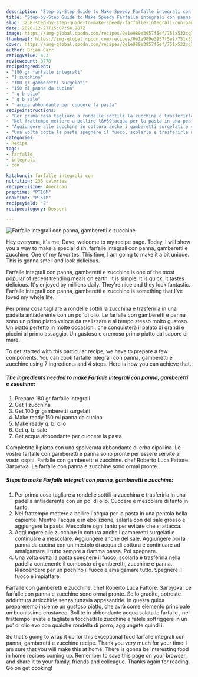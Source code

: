 ```yaml
---
description: "Step-by-Step Guide to Make Speedy Farfalle integrali con panna, gamberetti e zucchine"
title: "Step-by-Step Guide to Make Speedy Farfalle integrali con panna, gamberetti e zucchine"
slug: 3238-step-by-step-guide-to-make-speedy-farfalle-integrali-con-panna-gamberetti-e-zucchine
date: 2020-12-27T15:07:54.287Z
image: https://img-global.cpcdn.com/recipes/0e1e989e3957f5ef/751x532cq70/farfalle-integrali-con-panna-gamberetti-e-zucchine-recipe-main-photo.jpg
thumbnail: https://img-global.cpcdn.com/recipes/0e1e989e3957f5ef/751x532cq70/farfalle-integrali-con-panna-gamberetti-e-zucchine-recipe-main-photo.jpg
cover: https://img-global.cpcdn.com/recipes/0e1e989e3957f5ef/751x532cq70/farfalle-integrali-con-panna-gamberetti-e-zucchine-recipe-main-photo.jpg
author: Brian Carr
ratingvalue: 4.3
reviewcount: 8770
recipeingredient:
- "180 gr farfalle integrali"
- "1 zucchina"
- "100 gr gamberetti surgelati"
- "150 ml panna da cucina"
- " q b olio"
- " q b sale"
- " acqua abbondante per cuocere la pasta"
recipeinstructions:
- "Per prima cosa tagliare a rondelle sottili la zucchina e trasferirla in una padella antiaderente con un po&#39; di olio. Cuocere e mescolare di tanto in tanto."
- "Nel frattempo mettere a bollire l&#39;acqua per la pasta in una pentola bella capiente. Mentre l&#39;acqua è in ebollizione, salarla con del sale grosso e aggiungere la pasta. Mescolare ogni tanto per evitare che si attacca."
- "Aggiungere alle zucchine in cottura anche i gamberetti surgelati e continuare a mescolare. Aggiungere anche del sale. Aggiungere poi la panna da cucina con un mestolo di acqua di cottura e continuare ad amalgamare il tutto sempre a fiamma bassa. Poi spegnere."
- "Una volta cotta la pasta spegnere il fuoco, scolarla e trasferirla nella padella contenente il composto di gamberetti, zucchine e panna. Riaccendere per un pochino il fuoco e amalgamare tutto. Spegnere il fuoco e impiattare."
categories:
- Recipe
tags:
- farfalle
- integrali
- con

katakunci: farfalle integrali con 
nutrition: 236 calories
recipecuisine: American
preptime: "PT16M"
cooktime: "PT51M"
recipeyield: "2"
recipecategory: Dessert

---
```



![Farfalle integrali con panna, gamberetti e zucchine](https://img-global.cpcdn.com/recipes/0e1e989e3957f5ef/751x532cq70/farfalle-integrali-con-panna-gamberetti-e-zucchine-recipe-main-photo.jpg)

Hey everyone, it's me, Dave, welcome to my recipe page. Today, I will show you a way to make a special dish, farfalle integrali con panna, gamberetti e zucchine. One of my favorites. This time, I am going to make it a bit unique. This is gonna smell and look delicious.

Farfalle integrali con panna, gamberetti e zucchine is one of the most popular of recent trending meals on earth. It is simple, it is quick, it tastes delicious. It's enjoyed by millions daily. They're nice and they look fantastic. Farfalle integrali con panna, gamberetti e zucchine is something that I've loved my whole life.

Per prima cosa tagliare a rondelle sottili la zucchina e trasferirla in una padella antiaderente con un po &#39;di olio. Le farfalle con gamberetti e panna sono un primo piatto veloce da realizzare e al tempo stesso molto gustoso. Un piatto perfetto in molte occasioni, che conquisterà il palato di grandi e piccini al primo assaggio. Un gustoso e cremoso primo piatto dal sapore di mare.


To get started with this particular recipe, we have to prepare a few components. You can cook farfalle integrali con panna, gamberetti e zucchine using 7 ingredients and 4 steps. Here is how you can achieve that.

<!--inarticleads1-->

##### The ingredients needed to make Farfalle integrali con panna, gamberetti e zucchine:

1. Prepare 180 gr farfalle integrali
1. Get 1 zucchina
1. Get 100 gr gamberetti surgelati
1. Make ready 150 ml panna da cucina
1. Make ready  q. b. olio
1. Get  q. b. sale
1. Get  acqua abbondante per cuocere la pasta


Completate il piatto con una spolverata abbondante di erba cipollina. Le vostre farfalle con gamberetti e panna sono pronte per essere servite ai vostri ospiti. Farfalle con gamberetti e zucchine. chef Roberto Luca Fattore. Загрузка. Le farfalle con panna e zucchine sono ormai pronte. 

<!--inarticleads2-->

##### Steps to make Farfalle integrali con panna, gamberetti e zucchine:

1. Per prima cosa tagliare a rondelle sottili la zucchina e trasferirla in una padella antiaderente con un po&#39; di olio. Cuocere e mescolare di tanto in tanto.
1. Nel frattempo mettere a bollire l&#39;acqua per la pasta in una pentola bella capiente. Mentre l&#39;acqua è in ebollizione, salarla con del sale grosso e aggiungere la pasta. Mescolare ogni tanto per evitare che si attacca.
1. Aggiungere alle zucchine in cottura anche i gamberetti surgelati e continuare a mescolare. Aggiungere anche del sale. Aggiungere poi la panna da cucina con un mestolo di acqua di cottura e continuare ad amalgamare il tutto sempre a fiamma bassa. Poi spegnere.
1. Una volta cotta la pasta spegnere il fuoco, scolarla e trasferirla nella padella contenente il composto di gamberetti, zucchine e panna. Riaccendere per un pochino il fuoco e amalgamare tutto. Spegnere il fuoco e impiattare.


Farfalle con gamberetti e zucchine. chef Roberto Luca Fattore. Загрузка. Le farfalle con panna e zucchine sono ormai pronte. Se lo gradite, potreste addirittura arricchirle senza tuttavia appesantirle. In questa guida prepareremo insieme un gustoso piatto, che avrà come elemento principale un buonissimo crostaceo. Bollite in abbondante acqua salata le farfalle , nel frattempo lavate e tagliate a tocchetti le zucchine e fatele soffriggere in un po&#39; di olio evo con qualche rondella di porro, aggiungete quindi i. 

So that's going to wrap it up for this exceptional food farfalle integrali con panna, gamberetti e zucchine recipe. Thank you very much for your time. I am sure that you will make this at home. There is gonna be interesting food in home recipes coming up. Remember to save this page on your browser, and share it to your family, friends and colleague. Thanks again for reading. Go on get cooking!
